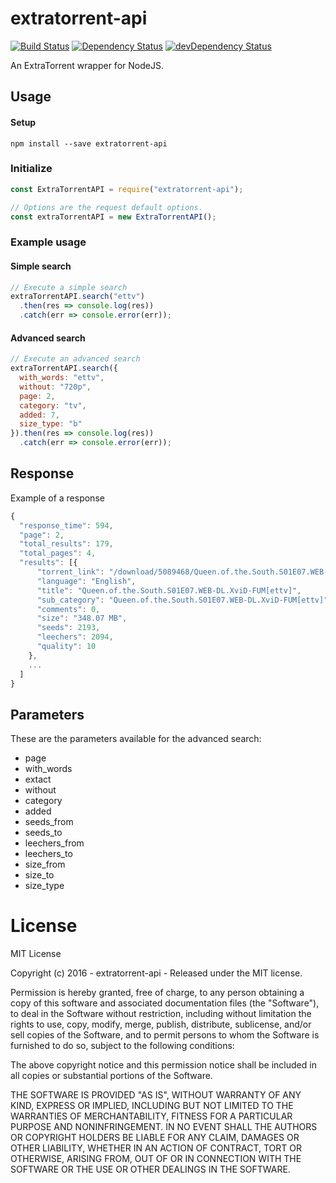 # extratorrent-api

[![Build Status](https://travis-ci.org/ChrisAlderson/extratorrent-api.svg?branch=master)]()
[![Dependency Status](https://david-dm.org/ChrisAlderson/extratorrent-api.svg)](https://david-dm.org/ChrisAlderson/extratorrent-api)
[![devDependency Status](https://david-dm.org/ChrisAlderson/extratorrent-api/dev-status.svg)](https://david-dm.org/ChrisAlderson/extratorrent-api#info=devDependencies)

An ExtraTorrent wrapper for NodeJS.

## Usage

#### Setup
```
npm install --save extratorrent-api
```

### Initialize
```js
const ExtraTorrentAPI = require("extratorrent-api");

// Options are the request default options.
const extraTorrentAPI = new ExtraTorrentAPI();
```

### Example usage

#### Simple search
```js
// Execute a simple search
extraTorrentAPI.search("ettv")
  .then(res => console.log(res))
  .catch(err => console.error(err));

```

#### Advanced search
```js
// Execute an advanced search
extraTorrentAPI.search({
  with_words: "ettv",
  without: "720p",
  page: 2,
  category: "tv",
  added: 7,
  size_type: "b"
}).then(res => console.log(res))
  .catch(err => console.error(err));
```

## Response

Example of a response
```js
{
  "response_time": 594,
  "page": 2,
  "total_results": 179,
  "total_pages": 4,
  "results": [{
      "torrent_link": "/download/5089468/Queen.of.the.South.S01E07.WEB-DL.XviD-FUM%5Bettv%5D.torrent",
      "language": "English",
      "title": "Queen.of.the.South.S01E07.WEB-DL.XviD-FUM[ettv]",
      "sub_category": "Queen.of.the.South.S01E07.WEB-DL.XviD-FUM[ettv]",
      "comments": 0,
      "size": "348.07 MB",
      "seeds": 2193,
      "leechers": 2094,
      "quality": 10
    },
    ...
  ]
}
```

## Parameters

These are the parameters available for the advanced search:

- page
- with_words
- extact
- without
- category
- added
- seeds_from
- seeds_to
- leechers_from
- leechers_to
- size_from
- size_to
- size_type

# License

MIT License

Copyright (c) 2016 - extratorrent-api - Released under the MIT license.

Permission is hereby granted, free of charge, to any person obtaining a copy
of this software and associated documentation files (the "Software"), to deal
in the Software without restriction, including without limitation the rights
to use, copy, modify, merge, publish, distribute, sublicense, and/or sell
copies of the Software, and to permit persons to whom the Software is
furnished to do so, subject to the following conditions:

The above copyright notice and this permission notice shall be included in all
copies or substantial portions of the Software.

THE SOFTWARE IS PROVIDED "AS IS", WITHOUT WARRANTY OF ANY KIND, EXPRESS OR
IMPLIED, INCLUDING BUT NOT LIMITED TO THE WARRANTIES OF MERCHANTABILITY,
FITNESS FOR A PARTICULAR PURPOSE AND NONINFRINGEMENT. IN NO EVENT SHALL THE
AUTHORS OR COPYRIGHT HOLDERS BE LIABLE FOR ANY CLAIM, DAMAGES OR OTHER
LIABILITY, WHETHER IN AN ACTION OF CONTRACT, TORT OR OTHERWISE, ARISING FROM,
OUT OF OR IN CONNECTION WITH THE SOFTWARE OR THE USE OR OTHER DEALINGS IN THE
SOFTWARE.
